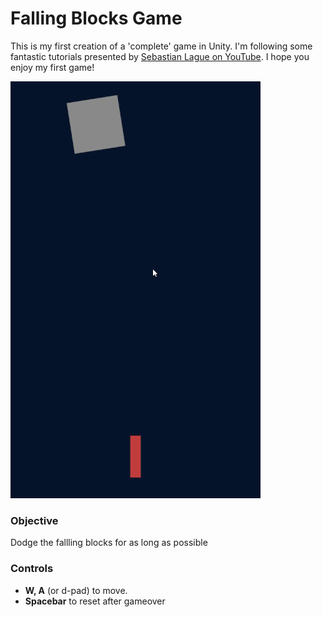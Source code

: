 
# Falling Blocks Game
 
This is my first creation of a 'complete' game in Unity. I'm following some fantastic tutorials presented by [Sebastian Lague on YouTube](https://www.youtube.com/channel/UCmtyQOKKmrMVaKuRXz02jbQ). I hope you enjoy my first game!

![Falling Blocks Game](https://github.com/SamuelGTurner/FallingBlocksGame/blob/development/Assets/Images/FallingBlocks.gif)

### Objective
Dodge the fallling blocks for as long as possible

### Controls

 - **W, A** (or d-pad) to move.
 - **Spacebar** to reset after gameover

